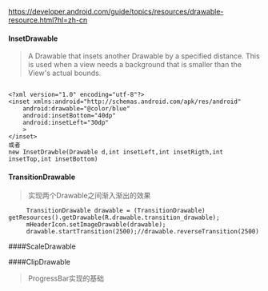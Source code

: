 https://developer.android.com/guide/topics/resources/drawable-resource.html?hl=zh-cn

#### InsetDrawable
>A Drawable that insets another Drawable by a specified distance.
This is used when a view needs a background that is smaller than the View's actual bounds.
```

<?xml version="1.0" encoding="utf-8"?>
<inset xmlns:android="http://schemas.android.com/apk/res/android"
    android:drawable="@color/blue"
    android:insetBottom="40dp"
    android:insetLeft="30dp"
    >
</inset>  
或者
new InsetDrawble(Drawable d,int insetLeft,int insetRigth,int insetTop,int insetBottom)

```
#### TransitionDrawable
>实现两个Drawable之间渐入渐出的效果
```
     TransitionDrawable drawable = (TransitionDrawable) getResources().getDrawable(R.drawable.transition_drawable);
     mHeaderIcon.setImageDrawable(drawable);
     drawable.startTransition(2500);//drawable.reverseTransition(2500)
```
####ScaleDrawable

####ClipDrawable
>ProgressBar实现的基础